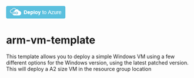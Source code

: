 <a href="https://portal.azure.com/#create/Microsoft.Template/uri/https%3A%2F%2Fraw.githubusercontent.com%2FTapanila%2Farm-vm-template%2Fmaster%2Fazuredeploy.json" target="_blank">
    <img src="https://raw.githubusercontent.com/Azure/azure-quickstart-templates/master/1-CONTRIBUTION-GUIDE/images/deploytoazure.png"/>
</a>

# arm-vm-template

This template allows you to deploy a simple Windows VM using a few different options for the Windows version, using the latest patched version. This will deploy a A2 size VM in the resource group location
